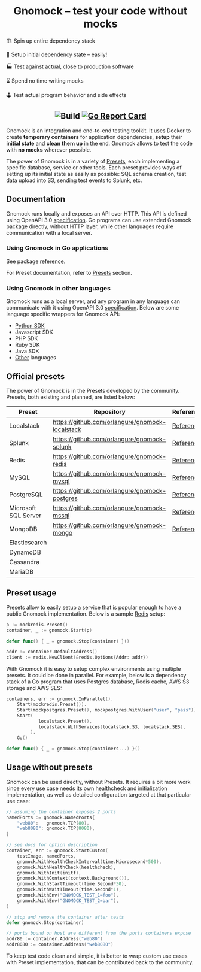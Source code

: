 # <div align="center">Gnomock – test your code without mocks</div>

🏗️ Spin up entire dependency stack

🎁 Setup initial dependency state – easily!

🏭 Test against actual, close to production software

⏳ Spend no time writing mocks

🕹️ Test actual program behavior and side effects

## <div align="center">![Build](https://github.com/orlangure/gnomock/workflows/Build/badge.svg) [![Go Report Card](https://goreportcard.com/badge/github.com/orlangure/gnomock)](https://goreportcard.com/report/github.com/orlangure/gnomock)</div>

Gnomock is an integration and end-to-end testing toolkit. It uses Docker to
create **temporary containers** for application dependencies, **setup** their
**initial state** and **clean them up** in the end. Gnomock allows to test the
code with **no mocks** wherever possible.

The power of Gnomock is in a variety of [Presets](#official-presets), each
implementing a specific database, service or other tools. Each preset provides
ways of setting up its initial state as easily as possible: SQL schema
creation, test data upload into S3, sending test events to Splunk, etc.

## Documentation

Gnomock runs locally and exposes an API over HTTP. This API is defined using
OpenAPI 3.0 [specification](./swagger). Go programs can use extended Gnomock
package directly, without HTTP layer, while other languages require
communication with a local server.

### Using Gnomock in Go applications

See package [reference](https://pkg.go.dev/github.com/orlangure/gnomock?tab=doc).

For Preset documentation, refer to [Presets](#official-presets) section.

### Using Gnomock in other languages

Gnomock runs as a local server, and any program in any language can communicate
with it using OpenAPI 3.0 [specification](./swagger). Below are some language
specific wrappers for Gnomock API:

- [Python SDK](https://github.com/orlangure/gnomock-python-sdk)
- Javascript SDK
- PHP SDK
- Ruby SDK
- Java SDK
- [Other](https://openapi-generator.tech/docs/generators) languages

## Official presets

The power of Gnomock is in the Presets developed by the community. Presets,
both existing and planned, are listed below:

| Preset | Repository | Reference |
|--------|------------|-----------|
Localstack | https://github.com/orlangure/gnomock-localstack | [Reference](https://pkg.go.dev/github.com/orlangure/gnomock-localstack?tab=doc)
Splunk | https://github.com/orlangure/gnomock-splunk | [Reference](https://pkg.go.dev/github.com/orlangure/gnomock-splunk?tab=doc)
Redis | https://github.com/orlangure/gnomock-redis | [Reference](https://pkg.go.dev/github.com/orlangure/gnomock-redis?tab=doc)
MySQL | https://github.com/orlangure/gnomock-mysql | [Reference](https://pkg.go.dev/github.com/orlangure/gnomock-mysql?tab=doc)
PostgreSQL | https://github.com/orlangure/gnomock-postgres | [Reference](https://pkg.go.dev/github.com/orlangure/gnomock-postgres?tab=doc)
Microsoft SQL Server | https://github.com/orlangure/gnomock-mssql | [Reference](https://pkg.go.dev/github.com/orlangure/gnomock-mssql?tab=doc)
MongoDB | https://github.com/orlangure/gnomock-mongo | [Reference](https://pkg.go.dev/github.com/orlangure/gnomock-mongo?tab=doc)
Elasticsearch | |
DynamoDB | |
Cassandra | |
MariaDB | |

## Preset usage

Presets allow to easily setup a service that is popular enough to have a public
Gnomock implementation. Below is a sample
[Redis](https://github.com/orlangure/gnomock-redis) setup:

```go
p := mockredis.Preset()
container, _ := gnomock.Start(p)

defer func() { _ = gnomock.Stop(container) }()

addr := container.DefaultAddress()
client := redis.NewClient(&redis.Options{Addr: addr})
```

With Gnomock it is easy to setup complex environments using multiple presets.
It could be done in parallel. For example, below is a dependency stack of a Go
program that uses Postgres database, Redis cache, AWS S3 storage and AWS SES:

```go
containers, err := gnomock.InParallel().
    Start(mockredis.Preset()).
    Start(mockpostgres.Preset(), mockpostgres.WithUser("user", "pass")).
    Start(
            localstack.Preset(),
            localstack.WithServices(localstack.S3, localstack.SES),
         ).
    Go()

defer func() { _ = gnomock.Stop(containers...) }()
```

## Usage without presets

Gnomock can be used directly, without Presets. It requires a bit more work
since every use case needs its own healthcheck and initialization
implementation, as well as detailed configuration targeted at that particular
use case:

```go
// assuming the container exposes 2 ports
namedPorts := gnomock.NamedPorts{
    "web80":   gnomock.TCP(80),
    "web8080": gnomock.TCP(8080),
}

// see docs for option description
container, err := gnomock.StartCustom(
    testImage, namedPorts,
    gnomock.WithHealthCheckInterval(time.Microsecond*500),
    gnomock.WithHealthCheck(healthcheck),
    gnomock.WithInit(initf),
    gnomock.WithContext(context.Background()),
    gnomock.WithStartTimeout(time.Second*30),
    gnomock.WithWaitTimeout(time.Second*1),
    gnomock.WithEnv("GNOMOCK_TEST_1=foo"),
    gnomock.WithEnv("GNOMOCK_TEST_2=bar"),
)

// stop and remove the container after tests
defer gnomock.Stop(container)

// ports bound on host are different from the ports containers expose
addr80 := container.Address("web80")
addr8080 := container.Address("web8080")
```

To keep test code clean and simple, it is better to wrap custom use cases with
Preset implementation, that can be contributed back to the community.
